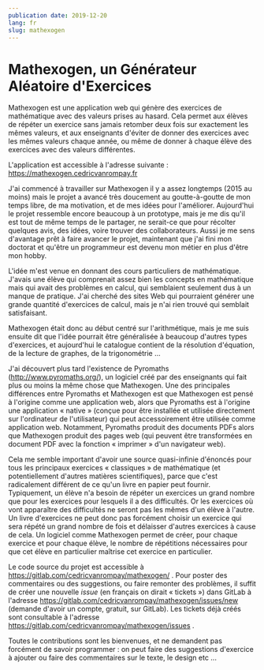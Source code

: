 ```yaml
---
publication date: 2019-12-20
lang: fr
slug: mathexogen
---
```


# Mathexogen, un Générateur Aléatoire d'Exercices

Mathexogen est une application web qui génère des exercices de mathématique avec des valeurs prises au hasard. Cela permet aux élèves de répéter un exercice sans jamais retomber deux fois sur exactement les mêmes valeurs, et aux enseignants d'éviter de donner des exercices avec les mêmes valeurs chaque année, ou même de donner à chaque élève des exercices avec des valeurs différentes.

L'application est accessible à l'adresse suivante : https://mathexogen.cedricvanrompay.fr

J'ai commencé à travailler sur Mathexogen il y a assez longtemps (2015 au moins) mais le projet a avancé très doucement au goutte-à-goutte de mon temps libre, de ma motivation, et de mes idées pour l'améliorer. Aujourd'hui le projet ressemble encore beaucoup à un prototype, mais je me dis qu'il est tout de même temps de le partager, ne serait-ce que pour récolter quelques avis, des idées, voire trouver des collaborateurs. Aussi je me sens d'avantage prêt à faire avancer le projet, maintenant que j'ai fini mon doctorat et qu'être un programmeur est devenu mon métier en plus d'être mon hobby.

L'idée m'est venue en donnant des cours particuliers de mathématique. J'avais une élève qui comprenait assez bien les concepts en mathématique mais qui avait des problèmes en calcul, qui semblaient seulement dus à un manque de pratique. J'ai cherché des sites Web qui pourraient générer une grande quantité d'exercices de calcul, mais je n'ai rien trouvé qui semblait satisfaisant.

Mathexogen était donc au début centré sur l'arithmétique, mais je me suis ensuite dit que l'idée pourrait être généralisée à beaucoup d'autres types d'exercices, et aujourd'hui le catalogue contient de la résolution d'équation, de la lecture de graphes, de la trigonométrie ...

J'ai découvert plus tard l'existence de Pyromaths (http://www.pyromaths.org/), un logiciel créé par des enseignants qui fait plus ou moins la même chose que Mathexogen. Une des principales différences entre Pyromaths et Mathexogen est que Mathexogen est pensé à l'origine comme une application web, alors que Pyromaths est à l'origine une application « native » (conçue pour être installée et utilisée directement sur l'ordinateur de l'utilisateur) qui peut accessoirement être utilisée comme application web. Notamment, Pyromaths produit des documents PDFs alors que Mathexogen produit des pages web (qui peuvent être transformées en document PDF avec la fonction « imprimer » d'un navigateur web).

Cela me semble important d'avoir une source quasi-infinie d'énoncés pour tous les principaux exercices « classiques » de mathématique (et potentiellement d'autres matières scientifiques), parce que c'est radicalement différent de ce qu'un livre en papier peut fournir. Typiquement, un élève n'a besoin de répéter un exercices un grand nombre que pour les exercices pour lesquels il a des difficultés. Or les exercices où vont apparaître des difficultés ne seront pas les mêmes d'un élève à l'autre. Un livre d'exercices ne peut donc pas forcément choisir un exercice qui sera répété un grand nombre de fois et délaisser d'autres exercices à cause de cela. Un logiciel comme Mathexogen permet de créer, pour chaque exercice et pour chaque élève, le nombre de répétitions nécessaires pour que cet élève en particulier maîtrise cet exercice en particulier.

Le code source du projet est accessible à https://gitlab.com/cedricvanrompay/mathexogen/ . Pour poster des commentaires ou des suggestions, ou faire remonter des problèmes, il suffit de créer une nouvelle *issue* (en français on dirait « tickets ») dans GitLab à l'adresse https://gitlab.com/cedricvanrompay/mathexogen/issues/new (demande d'avoir un compte, gratuit, sur GitLab). Les tickets déjà créés sont consultable à l'adresse https://gitlab.com/cedricvanrompay/mathexogen/issues .

Toutes le contributions sont les bienvenues, et ne demandent pas forcément de savoir programmer : on peut faire des suggestions d'exercice à ajouter ou faire des commentaires sur le texte, le design etc ...
